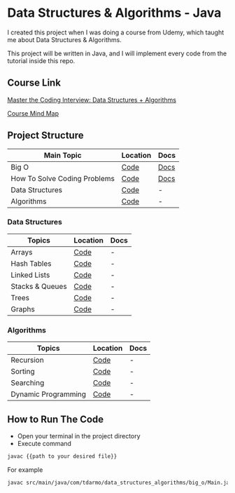 # Data Structures & Algorithms - Java

I created this project when I was doing a course from Udemy, which taught me about Data Structures & Algorithms.

This project will be written in Java, and I will implement every code from the tutorial inside this repo.

## Course Link

[Master the Coding Interview: Data Structures + Algorithms](https://www.udemy.com/course/master-the-coding-interview-data-structures-algorithms/)

[Course Mind Map](https://coggle.it/diagram/W5u8QkZs6r4sZM3J/t/master-the-interview)

## Project Structure

| Main Topic                   | Location                                                                                                                            | Docs                                                                                           |
|------------------------------|-------------------------------------------------------------------------------------------------------------------------------------|------------------------------------------------------------------------------------------------|
| Big O                        | [Code](https://github.com/TjandraD/dsa-java/tree/main/src/main/java/com/tdarmo/data_structures_algorithms/big_o)                    | [Docs](https://github.com/TjandraD/dsa-java/blob/main/Materials/BigO%20cheat%20sheet.pdf)      |
| How To Solve Coding Problems | [Code](https://github.com/TjandraD/dsa-java/tree/main/src/main/java/com/tdarmo/data_structures_algorithms/solve_interview_question) | [Docs](https://github.com/TjandraD/dsa-java/blob/main/Materials/Interview%20Cheat%20Sheet.pdf) |
| Data Structures              | [Code](https://github.com/TjandraD/dsa-java/tree/main/src/main/java/com/tdarmo/data_structures_algorithms/data_structures)          | -                                                                                              |
| Algorithms                   | [Code](https://github.com/TjandraD/dsa-java/tree/main/src/main/java/com/tdarmo/data_structures_algorithms/algorithms)               | -                                                                                              |

### Data Structures

| Topics          | Location                                                                                                                                 | Docs |
|-----------------|------------------------------------------------------------------------------------------------------------------------------------------|------|
| Arrays          | [Code](https://github.com/TjandraD/dsa-java/tree/main/src/main/java/com/tdarmo/data_structures_algorithms/data_structures/arrays)        | -    |
| Hash Tables     | [Code](https://github.com/TjandraD/dsa-java/tree/main/src/main/java/com/tdarmo/data_structures_algorithms/data_structures/hash_tables)   | -    |
| Linked Lists    | [Code](https://github.com/TjandraD/dsa-java/tree/main/src/main/java/com/tdarmo/data_structures_algorithms/data_structures/linked_lists)  | -    |
| Stacks & Queues | [Code](https://github.com/TjandraD/dsa-java/tree/main/src/main/java/com/tdarmo/data_structures_algorithms/data_structures/stacks_queues) | -    |
| Trees           | [Code](https://github.com/TjandraD/dsa-java/tree/main/src/main/java/com/tdarmo/data_structures_algorithms/data_structures/trees)         | -    |
| Graphs          | [Code](https://github.com/TjandraD/dsa-java/tree/main/src/main/java/com/tdarmo/data_structures_algorithms/data_structures/graphs)        | -    |

### Algorithms

| Topics              | Location                                                                                                                                  | Docs |
|---------------------|-------------------------------------------------------------------------------------------------------------------------------------------|------|
| Recursion           | [Code](https://github.com/TjandraD/dsa-java/tree/main/src/main/java/com/tdarmo/data_structures_algorithms/algorithms/recursion)           | -    |
| Sorting             | [Code](https://github.com/TjandraD/dsa-java/tree/main/src/main/java/com/tdarmo/data_structures_algorithms/algorithms/sorting)             | -    |
| Searching           | [Code](https://github.com/TjandraD/dsa-java/tree/main/src/main/java/com/tdarmo/data_structures_algorithms/algorithms/searching)           | -    |
| Dynamic Programming | [Code](https://github.com/TjandraD/dsa-java/tree/main/src/main/java/com/tdarmo/data_structures_algorithms/algorithms/dynamic_programming) | -    |

## How to Run The Code

- Open your terminal in the project directory
- Execute command

```bash
javac {{path to your desired file}}
```

For example

```bash
javac src/main/java/com/tdarmo/data_structures_algorithms/big_o/Main.java
```
